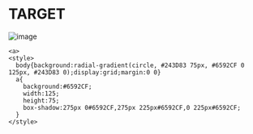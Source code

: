 # TARGET

![image](https://github.com/user-attachments/assets/79f7bed4-9cdd-4b90-bc6f-14432960c27a)

```
<a>
<style>
  body{background:radial-gradient(circle, #243D83 75px, #6592CF 0 125px, #243D83 0);display:grid;margin:0 0}
  a{
    background:#6592CF;
    width:125;
    height:75;
    box-shadow:275px 0#6592CF,275px 225px#6592CF,0 225px#6592CF;
  }
</style>
```
